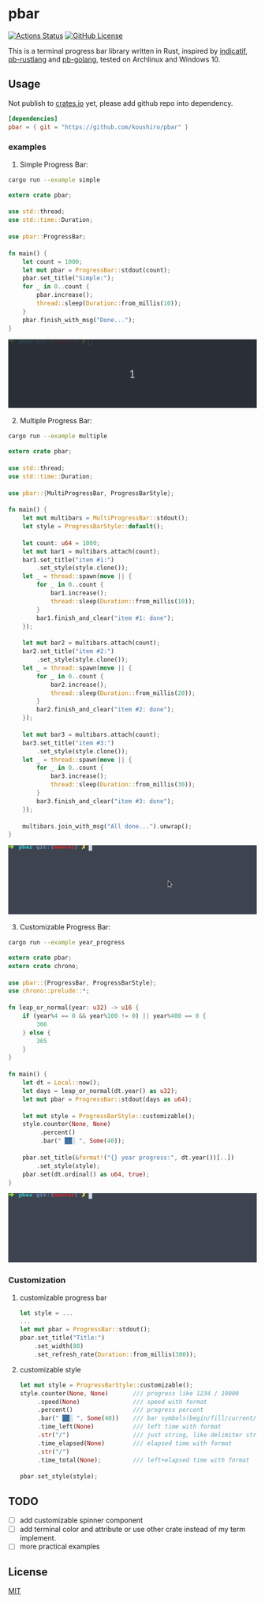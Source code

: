 # pbar

[![Actions Status][ga-svg]][ga-url]
[![GitHub License][license-svg]][license-url]

[ga-svg]: https://github.com/koushiro/pbar/workflows/build/badge.svg
[ga-url]: https://github.com/koushiro/pbar/actions
[license-svg]: https://img.shields.io/github/license/koushiro/pbar?style=flat-square
[license-url]: https://github.com/koushiro/pbar/blob/master/LICENSE

This is a terminal progress bar library written in Rust,
inspired by [indicatif](https://github.com/mitsuhiko/indicatif),
[pb-rustlang](https://github.com/a8m/pb) and [pb-golang](https://github.com/cheggaaa/pb),
tested on Archlinux and Windows 10.

## Usage

Not publish to [crates.io](https://crates.io) yet, please add github repo into dependency.

```toml
[dependencies]
pbar = { git = "https://github.com/koushiro/pbar" }
```

### examples

1. Simple Progress Bar:

```bash
cargo run --example simple
```

```rust
extern crate pbar;

use std::thread;
use std::time::Duration;

use pbar::ProgressBar;

fn main() {
    let count = 1000;
    let mut pbar = ProgressBar::stdout(count);
    pbar.set_title("Simple:");
    for _ in 0..count {
        pbar.increase();
        thread::sleep(Duration::from_millis(10));
    }
    pbar.finish_with_msg("Done...");
}
```

![](screenshots/simple.gif)

2. Multiple Progress Bar:

```bash
cargo run --example multiple
```

```rust
extern crate pbar;

use std::thread;
use std::time::Duration;

use pbar::{MultiProgressBar, ProgressBarStyle};

fn main() {
    let mut multibars = MultiProgressBar::stdout();
    let style = ProgressBarStyle::default();

    let count: u64 = 1000;
    let mut bar1 = multibars.attach(count);
    bar1.set_title("item #1:")
        .set_style(style.clone());
    let _ = thread::spawn(move || {
        for _ in 0..count {
            bar1.increase();
            thread::sleep(Duration::from_millis(10));
        }
        bar1.finish_and_clear("item #1: done");
    });

    let mut bar2 = multibars.attach(count);
    bar2.set_title("item #2:")
        .set_style(style.clone());
    let _ = thread::spawn(move || {
        for _ in 0..count {
            bar2.increase();
            thread::sleep(Duration::from_millis(20));
        }
        bar2.finish_and_clear("item #2: done");
    });

    let mut bar3 = multibars.attach(count);
    bar3.set_title("item #3:")
        .set_style(style.clone());
    let _ = thread::spawn(move || {
        for _ in 0..count {
            bar3.increase();
            thread::sleep(Duration::from_millis(30));
        }
        bar3.finish_and_clear("item #3: done");
    });

    multibars.join_with_msg("All done...").unwrap();
}
```

![](screenshots/multiple.gif)

3. Customizable Progress Bar:

```bash
cargo run --example year_progress
```

```rust
extern crate pbar;
extern crate chrono;

use pbar::{ProgressBar, ProgressBarStyle};
use chrono::prelude::*;

fn leap_or_normal(year: u32) -> u16 {
    if (year%4 == 0 && year%100 != 0) || year%400 == 0 {
        366
    } else {
        365
    }
}

fn main() {
    let dt = Local::now();
    let days = leap_or_normal(dt.year() as u32);
    let mut pbar = ProgressBar::stdout(days as u64);

    let mut style = ProgressBarStyle::customizable();
    style.counter(None, None)
         .percent()
         .bar(" ██░ ", Some(40));

    pbar.set_title(&format!("{} year progress:", dt.year())[..])
        .set_style(style);
    pbar.set(dt.ordinal() as u64, true);
}
```

![](screenshots/year_progress.gif)

### Customization

1. customizable progress bar

    ```rust
    let style = ...
    ...
    let mut pbar = ProgressBar::stdout();
    pbar.set_title("Title:")
        .set_width(80)
        .set_refresh_rate(Duration::from_millis(300));
    ```

2. customizable style

    ```rust
    let mut style = ProgressBarStyle::customizable();
    style.counter(None, None)       /// progress like 1234 / 10000
         .speed(None)               /// speed with format
         .percent()                 /// progress percent
         .bar(" ██░ ", Some(40))    /// bar symbols(begin/fill/current/empty/end), bar width(default 30)
         .time_left(None)           /// left time with format
         .str("/")                  /// just string, like delimiter string
         .time_elapsed(None)        /// elapsed time with format
         .str("/")
         .time_total(None);         /// left+elapsed time with format

    pbar.set_style(style);
    ```

## TODO

- [ ] add customizable spinner component
- [ ] add terminal color and attribute or use other crate instead of my term implement.
- [ ] more practical examples

## License

[MIT](./LICENSE)
